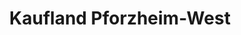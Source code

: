 ---
title: "Kaufland Pforzheim-West"
url: /pforzheim/kaufland-pforzheim-west/
shop: Einkaufszentrum
---